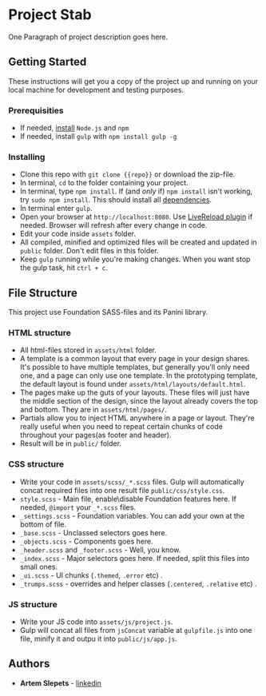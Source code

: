 # Project Stab

One Paragraph of project description goes here.

## Getting Started

These instructions will get you a copy of the project up and running on your local machine for development and testing purposes.

### Prerequisities

 - If needed, [install](https://nodejs.org/en/) `Node.js` and `npm`
 - If needed, install `gulp` with `npm install gulp -g`

### Installing

- Clone this repo with `git clone {{repo}}` or download the zip-file.
 - In terminal, `cd` to the folder containing your project.
 - In terminal, type `npm install`. If (and _only_ if) `npm install` isn't working, try `sudo npm install`. This should install all [dependencies](#dependencies).
 - In terminal enter `gulp`.
 - Open your browser at `http://localhost:8080`. Use [LiveReload plugin](https://chrome.google.com/webstore/detail/livereload/jnihajbhpnppcggbcgedagnkighmdlei) if needed. Browser will refresh after every change in code.
 - Edit your code inside `assets` folder.
 - All compiled, minified and optimized files will be created and updated in `public` folder. Don't edit files in this folder.
 - Keep `gulp` running while you're making changes. When you want stop the gulp task, hit `ctrl + c`.

## File Structure

This project use Foundation SASS-files and its Panini library.

### HTML structure

- All html-files stored in `assets/html` folder.
- A template is a common layout that every page in your design shares. It's possible to have multiple templates, but generally you'll only need one, and a page can only use one template. In the prototyping template, the default layout is found under `assets/html/layouts/default.html`.
- The pages make up the guts of your layouts. These files will just have the middle section of the design, since the layout already covers the top and bottom. They are in `assets/html/pages/`.
- Partials allow you to inject HTML anywhere in a page or layout. They're really useful when you need to repeat certain chunks of code throughout your pages(as footer and header).
- Result will be in `public/` folder.

### CSS structure

- Write your code in `assets/scss/_*.scss` files. Gulp will automatically concat required files into one result file `public/css/style.css`.
- `style.scss` - Main file, enable\disable Foundation features here. If needed, `@import` your `_*.scss` files.
- `_settings.scss` - Foundation variables. You can add your own at the bottom of file.
- `_base.scss` - Unclassed selectors goes here.
- `_objects.scss` - Components goes here.
- `_header.scss` and `_footer.scss` - Well, you know.
- `_index.scss` - Major selectors goes here. If needed, split this files into small ones.
- `_ui.scss` - UI chunks (`.themed`, `.error` etc) .
- `_trumps.scss` - overrides and helper classes (`.centered`, `.relative` etc) .

### JS structure

- Write your JS code into `assets/js/project.js`.
- Gulp will concat all files from `jsConcat` variable at `gulpfile.js` into one file, minify it and outpu it into `public/js/app.js`.

## Authors

* **Artem Slepets** - [linkedin](https://ua.linkedin.com/in/artemslepets)
